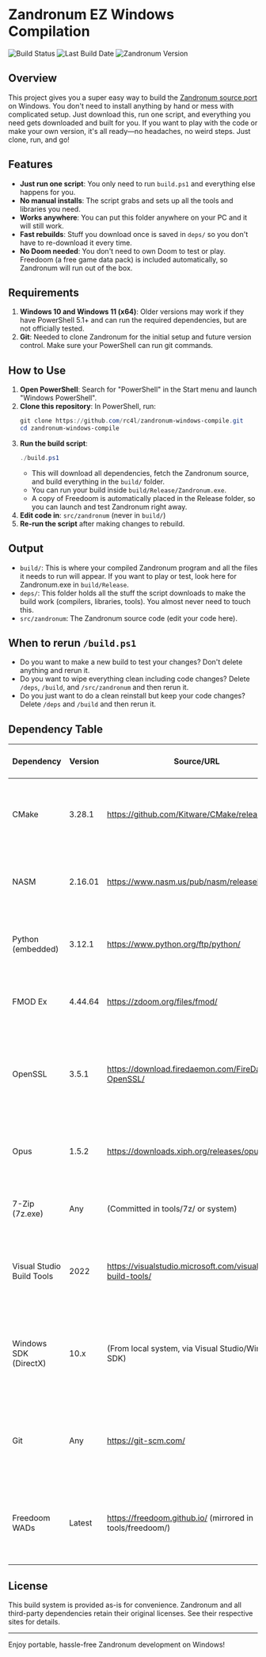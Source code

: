 # Zandronum EZ Windows Compilation

![Build Status](https://img.shields.io/github/actions/workflow/status/rc4l/zandronum-windows-compile/manual-build.yml?label=build%20status)
![Last Build Date](https://img.shields.io/endpoint?url=https://raw.githubusercontent.com/rc4l/zandronum-windows-compile/badges/build-date-badge.json)
![Zandronum Version](https://img.shields.io/endpoint?url=https://raw.githubusercontent.com/rc4l/zandronum-windows-compile/badges/zandronum-version-badge.json)

## Overview
This project gives you a super easy way to build the [Zandronum source port](https://www.youtube.com/watch?v=cR5GJCW8S9Q) on Windows. You don't need to install anything by hand or mess with complicated setup. Just download this, run one script, and everything you need gets downloaded and built for you. If you want to play with the code or make your own version, it's all ready—no headaches, no weird steps. Just clone, run, and go!

## Features
- **Just run one script**: You only need to run `build.ps1` and everything else happens for you.
- **No manual installs**: The script grabs and sets up all the tools and libraries you need.
- **Works anywhere**: You can put this folder anywhere on your PC and it will still work.
- **Fast rebuilds**: Stuff you download once is saved in `deps/` so you don't have to re-download it every time.
- **No Doom needed**: You don't need to own Doom to test or play. Freedoom (a free game data pack) is included automatically, so Zandronum will run out of the box.

## Requirements
1. **Windows 10 and Windows 11 (x64)**: Older versions may work if they have PowerShell 5.1+ and can run the required dependencies, but are not officially tested.
2. **Git**: Needed to clone Zandronum for the initial setup and future version control. Make sure your PowerShell can run git commands.

## How to Use
1. **Open PowerShell**: Search for "PowerShell" in the Start menu and launch "Windows PowerShell".
2. **Clone this repository**: In PowerShell, run:
   ```powershell
   git clone https://github.com/rc4l/zandronum-windows-compile.git
   cd zandronum-windows-compile
   ```
3. **Run the build script**: 
   ```powershell
   ./build.ps1
   ```
   - This will download all dependencies, fetch the Zandronum source, and build everything in the `build/` folder.
   - You can run your build inside `build/Release/Zandronum.exe`.
   - A copy of Freedoom is automatically placed in the Release folder, so you can launch and test Zandronum right away.
4. **Edit code in**: `src/zandronum` (never in `build/`)
5. **Re-run the script** after making changes to rebuild.

## Output
- `build/`: This is where your compiled Zandronum program and all the files it needs to run will appear. If you want to play or test, look here for Zandronum.exe in `build/Release`.
- `deps/`: This folder holds all the stuff the script downloads to make the build work (compilers, libraries, tools). You almost never need to touch this.
- `src/zandronum`: The Zandronum source code (edit your code here).

## When to rerun `/build.ps1`
- Do you want to make a new build to test your changes? Don't delete anything and rerun it.
- Do you want to wipe everything clean including code changes? Delete `/deps`, `/build`, and `/src/zandronum` and then rerun it.
- Do you just want to do a clean reinstall but keep your code changes? Delete `/deps` and `/build` and then rerun it.

## Dependency Table
| Dependency                | Version      | Source/URL                                                                 | Installation Type | What do? (Why is it needed?)                                                                                 | Notes / Portability                |
|---------------------------|-------------|----------------------------------------------------------------------------|-------------------|--------------------------------------------------------------------------------------------------------------|------------------------------------|
| CMake                     | 3.28.1      | https://github.com/Kitware/CMake/releases                                  | Portable          | Tells your computer how to build Zandronum from the source code.                                              | Downloaded/extracted to deps/      |
| NASM                      | 2.16.01     | https://www.nasm.us/pub/nasm/releasebuilds/                                | Portable          | Builds some low-level parts of Zandronum (fast math, sound, etc).                                             | Downloaded/extracted to deps/      |
| Python (embedded)         | 3.12.1      | https://www.python.org/ftp/python/                                         | Portable          | Runs helper scripts during the build (not for playing the game).                                              | Downloaded/extracted to deps/      |
| FMOD Ex                   | 4.44.64     | https://zdoom.org/files/fmod/                                              | Portable          | Lets Zandronum play music and sound effects.                                                                  | Downloaded/extracted to deps/      |
| OpenSSL                   | 3.5.1       | https://download.firedaemon.com/FireDaemon-OpenSSL/                        | Portable          | Lets Zandronum connect to servers securely (for multiplayer over the internet).                               | Downloaded/extracted to deps/      |
| Opus                      | 1.5.2       | https://downloads.xiph.org/releases/opus/                                  | Portable          | Lets Zandronum use voice chat in multiplayer games.                                                           | Downloaded/built in deps/          |
| 7-Zip (7z.exe)            | Any         | (Committed in tools/7z/ or system)                                         | Portable          | Unpacks all the downloaded files and tools.                                                                   | Must exist in tools/7z/            |
| Visual Studio Build Tools | 2022        | https://visualstudio.microsoft.com/visual-cpp-build-tools/                 | System            | Actually compiles (builds) the Zandronum program from the code.                                               | Auto-installs via winget if needed |
| Windows SDK (DirectX)     | 10.x        | (From local system, via Visual Studio/Windows SDK)                         | System            | Gives Zandronum the files it needs to use graphics and sound on Windows.                                      | Extracted from system, not bundled |
| Git                       | Any         | https://git-scm.com/                                                       | System            | Downloads the Zandronum source code and lets you update it later.                                             | User must install                  |
| Freedoom WADs             | Latest      | https://freedoom.github.io/ (mirrored in tools/freedoom/)                  | Portable          | Free game data so you can run and test Zandronum even if you don't own Doom.                                  | Placed in build/Release            |

## License
This build system is provided as-is for convenience. Zandronum and all third-party dependencies retain their original licenses. See their respective sites for details.

---

Enjoy portable, hassle-free Zandronum development on Windows!
